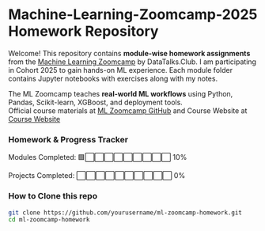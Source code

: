 # Machine-Learning-Zoomcamp-2025 Homework Repository

Welcome! This repository contains **module-wise homework assignments** from the [Machine Learning Zoomcamp](https://github.com/DataTalksClub/mlzoomcamp) by DataTalks.Club. I am participating in Cohort 2025 to gain hands-on ML experience. Each module folder contains Jupyter notebooks with exercises along with my notes.

The ML Zoomcamp teaches **real-world ML workflows** using Python, Pandas, Scikit-learn, XGBoost, and deployment tools.  
Official course materials at [ML Zoomcamp GitHub](https://github.com/DataTalksClub/mlzoomcamp) and Course Website at [Course Website](https://mlzoomcamp.com/)

### Homework & Progress Tracker

Modules Completed: 🟩⬜⬜⬜⬜⬜⬜⬜⬜⬜ 10%

Projects Completed: ⬜⬜⬜⬜⬜⬜⬜⬜⬜⬜ 0%

### How to Clone this repo
```bash
git clone https://github.com/yourusername/ml-zoomcamp-homework.git
cd ml-zoomcamp-homework
